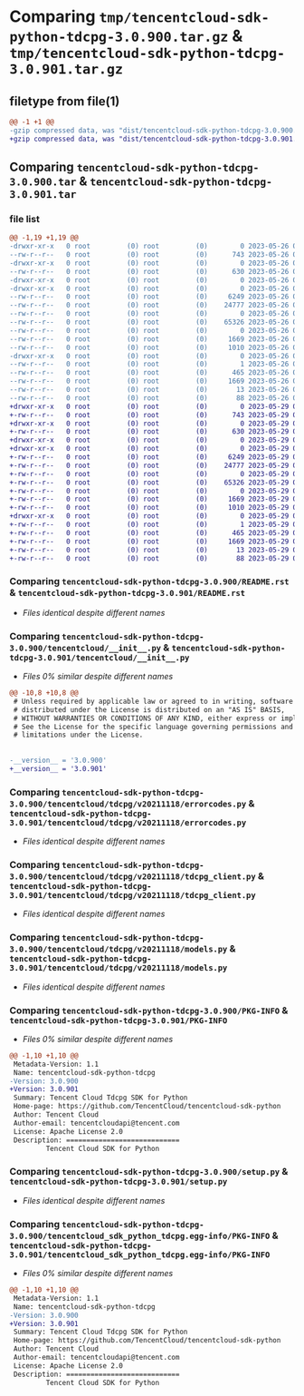 # Comparing `tmp/tencentcloud-sdk-python-tdcpg-3.0.900.tar.gz` & `tmp/tencentcloud-sdk-python-tdcpg-3.0.901.tar.gz`

## filetype from file(1)

```diff
@@ -1 +1 @@
-gzip compressed data, was "dist/tencentcloud-sdk-python-tdcpg-3.0.900.tar", last modified: Fri May 26 02:28:45 2023, max compression
+gzip compressed data, was "dist/tencentcloud-sdk-python-tdcpg-3.0.901.tar", last modified: Mon May 29 02:37:50 2023, max compression
```

## Comparing `tencentcloud-sdk-python-tdcpg-3.0.900.tar` & `tencentcloud-sdk-python-tdcpg-3.0.901.tar`

### file list

```diff
@@ -1,19 +1,19 @@
-drwxr-xr-x   0 root         (0) root         (0)        0 2023-05-26 02:28:45.000000 tencentcloud-sdk-python-tdcpg-3.0.900/
--rw-r--r--   0 root         (0) root         (0)      743 2023-05-26 02:28:44.000000 tencentcloud-sdk-python-tdcpg-3.0.900/README.rst
-drwxr-xr-x   0 root         (0) root         (0)        0 2023-05-26 02:28:45.000000 tencentcloud-sdk-python-tdcpg-3.0.900/tencentcloud/
--rw-r--r--   0 root         (0) root         (0)      630 2023-05-26 02:28:44.000000 tencentcloud-sdk-python-tdcpg-3.0.900/tencentcloud/__init__.py
-drwxr-xr-x   0 root         (0) root         (0)        0 2023-05-26 02:28:45.000000 tencentcloud-sdk-python-tdcpg-3.0.900/tencentcloud/tdcpg/
-drwxr-xr-x   0 root         (0) root         (0)        0 2023-05-26 02:28:45.000000 tencentcloud-sdk-python-tdcpg-3.0.900/tencentcloud/tdcpg/v20211118/
--rw-r--r--   0 root         (0) root         (0)     6249 2023-05-26 02:28:44.000000 tencentcloud-sdk-python-tdcpg-3.0.900/tencentcloud/tdcpg/v20211118/errorcodes.py
--rw-r--r--   0 root         (0) root         (0)    24777 2023-05-26 02:28:44.000000 tencentcloud-sdk-python-tdcpg-3.0.900/tencentcloud/tdcpg/v20211118/tdcpg_client.py
--rw-r--r--   0 root         (0) root         (0)        0 2023-05-26 02:28:44.000000 tencentcloud-sdk-python-tdcpg-3.0.900/tencentcloud/tdcpg/v20211118/__init__.py
--rw-r--r--   0 root         (0) root         (0)    65326 2023-05-26 02:28:44.000000 tencentcloud-sdk-python-tdcpg-3.0.900/tencentcloud/tdcpg/v20211118/models.py
--rw-r--r--   0 root         (0) root         (0)        0 2023-05-26 02:28:44.000000 tencentcloud-sdk-python-tdcpg-3.0.900/tencentcloud/tdcpg/__init__.py
--rw-r--r--   0 root         (0) root         (0)     1669 2023-05-26 02:28:45.000000 tencentcloud-sdk-python-tdcpg-3.0.900/PKG-INFO
--rw-r--r--   0 root         (0) root         (0)     1010 2023-05-26 02:28:44.000000 tencentcloud-sdk-python-tdcpg-3.0.900/setup.py
-drwxr-xr-x   0 root         (0) root         (0)        0 2023-05-26 02:28:45.000000 tencentcloud-sdk-python-tdcpg-3.0.900/tencentcloud_sdk_python_tdcpg.egg-info/
--rw-r--r--   0 root         (0) root         (0)        1 2023-05-26 02:28:45.000000 tencentcloud-sdk-python-tdcpg-3.0.900/tencentcloud_sdk_python_tdcpg.egg-info/dependency_links.txt
--rw-r--r--   0 root         (0) root         (0)      465 2023-05-26 02:28:45.000000 tencentcloud-sdk-python-tdcpg-3.0.900/tencentcloud_sdk_python_tdcpg.egg-info/SOURCES.txt
--rw-r--r--   0 root         (0) root         (0)     1669 2023-05-26 02:28:45.000000 tencentcloud-sdk-python-tdcpg-3.0.900/tencentcloud_sdk_python_tdcpg.egg-info/PKG-INFO
--rw-r--r--   0 root         (0) root         (0)       13 2023-05-26 02:28:45.000000 tencentcloud-sdk-python-tdcpg-3.0.900/tencentcloud_sdk_python_tdcpg.egg-info/top_level.txt
--rw-r--r--   0 root         (0) root         (0)       88 2023-05-26 02:28:45.000000 tencentcloud-sdk-python-tdcpg-3.0.900/setup.cfg
+drwxr-xr-x   0 root         (0) root         (0)        0 2023-05-29 02:37:50.000000 tencentcloud-sdk-python-tdcpg-3.0.901/
+-rw-r--r--   0 root         (0) root         (0)      743 2023-05-29 02:37:50.000000 tencentcloud-sdk-python-tdcpg-3.0.901/README.rst
+drwxr-xr-x   0 root         (0) root         (0)        0 2023-05-29 02:37:50.000000 tencentcloud-sdk-python-tdcpg-3.0.901/tencentcloud/
+-rw-r--r--   0 root         (0) root         (0)      630 2023-05-29 02:37:50.000000 tencentcloud-sdk-python-tdcpg-3.0.901/tencentcloud/__init__.py
+drwxr-xr-x   0 root         (0) root         (0)        0 2023-05-29 02:37:50.000000 tencentcloud-sdk-python-tdcpg-3.0.901/tencentcloud/tdcpg/
+drwxr-xr-x   0 root         (0) root         (0)        0 2023-05-29 02:37:50.000000 tencentcloud-sdk-python-tdcpg-3.0.901/tencentcloud/tdcpg/v20211118/
+-rw-r--r--   0 root         (0) root         (0)     6249 2023-05-29 02:37:50.000000 tencentcloud-sdk-python-tdcpg-3.0.901/tencentcloud/tdcpg/v20211118/errorcodes.py
+-rw-r--r--   0 root         (0) root         (0)    24777 2023-05-29 02:37:50.000000 tencentcloud-sdk-python-tdcpg-3.0.901/tencentcloud/tdcpg/v20211118/tdcpg_client.py
+-rw-r--r--   0 root         (0) root         (0)        0 2023-05-29 02:37:50.000000 tencentcloud-sdk-python-tdcpg-3.0.901/tencentcloud/tdcpg/v20211118/__init__.py
+-rw-r--r--   0 root         (0) root         (0)    65326 2023-05-29 02:37:50.000000 tencentcloud-sdk-python-tdcpg-3.0.901/tencentcloud/tdcpg/v20211118/models.py
+-rw-r--r--   0 root         (0) root         (0)        0 2023-05-29 02:37:50.000000 tencentcloud-sdk-python-tdcpg-3.0.901/tencentcloud/tdcpg/__init__.py
+-rw-r--r--   0 root         (0) root         (0)     1669 2023-05-29 02:37:50.000000 tencentcloud-sdk-python-tdcpg-3.0.901/PKG-INFO
+-rw-r--r--   0 root         (0) root         (0)     1010 2023-05-29 02:37:50.000000 tencentcloud-sdk-python-tdcpg-3.0.901/setup.py
+drwxr-xr-x   0 root         (0) root         (0)        0 2023-05-29 02:37:50.000000 tencentcloud-sdk-python-tdcpg-3.0.901/tencentcloud_sdk_python_tdcpg.egg-info/
+-rw-r--r--   0 root         (0) root         (0)        1 2023-05-29 02:37:50.000000 tencentcloud-sdk-python-tdcpg-3.0.901/tencentcloud_sdk_python_tdcpg.egg-info/dependency_links.txt
+-rw-r--r--   0 root         (0) root         (0)      465 2023-05-29 02:37:50.000000 tencentcloud-sdk-python-tdcpg-3.0.901/tencentcloud_sdk_python_tdcpg.egg-info/SOURCES.txt
+-rw-r--r--   0 root         (0) root         (0)     1669 2023-05-29 02:37:50.000000 tencentcloud-sdk-python-tdcpg-3.0.901/tencentcloud_sdk_python_tdcpg.egg-info/PKG-INFO
+-rw-r--r--   0 root         (0) root         (0)       13 2023-05-29 02:37:50.000000 tencentcloud-sdk-python-tdcpg-3.0.901/tencentcloud_sdk_python_tdcpg.egg-info/top_level.txt
+-rw-r--r--   0 root         (0) root         (0)       88 2023-05-29 02:37:50.000000 tencentcloud-sdk-python-tdcpg-3.0.901/setup.cfg
```

### Comparing `tencentcloud-sdk-python-tdcpg-3.0.900/README.rst` & `tencentcloud-sdk-python-tdcpg-3.0.901/README.rst`

 * *Files identical despite different names*

### Comparing `tencentcloud-sdk-python-tdcpg-3.0.900/tencentcloud/__init__.py` & `tencentcloud-sdk-python-tdcpg-3.0.901/tencentcloud/__init__.py`

 * *Files 0% similar despite different names*

```diff
@@ -10,8 +10,8 @@
 # Unless required by applicable law or agreed to in writing, software
 # distributed under the License is distributed on an "AS IS" BASIS,
 # WITHOUT WARRANTIES OR CONDITIONS OF ANY KIND, either express or implied.
 # See the License for the specific language governing permissions and
 # limitations under the License.
 
 
-__version__ = '3.0.900'
+__version__ = '3.0.901'
```

### Comparing `tencentcloud-sdk-python-tdcpg-3.0.900/tencentcloud/tdcpg/v20211118/errorcodes.py` & `tencentcloud-sdk-python-tdcpg-3.0.901/tencentcloud/tdcpg/v20211118/errorcodes.py`

 * *Files identical despite different names*

### Comparing `tencentcloud-sdk-python-tdcpg-3.0.900/tencentcloud/tdcpg/v20211118/tdcpg_client.py` & `tencentcloud-sdk-python-tdcpg-3.0.901/tencentcloud/tdcpg/v20211118/tdcpg_client.py`

 * *Files identical despite different names*

### Comparing `tencentcloud-sdk-python-tdcpg-3.0.900/tencentcloud/tdcpg/v20211118/models.py` & `tencentcloud-sdk-python-tdcpg-3.0.901/tencentcloud/tdcpg/v20211118/models.py`

 * *Files identical despite different names*

### Comparing `tencentcloud-sdk-python-tdcpg-3.0.900/PKG-INFO` & `tencentcloud-sdk-python-tdcpg-3.0.901/PKG-INFO`

 * *Files 0% similar despite different names*

```diff
@@ -1,10 +1,10 @@
 Metadata-Version: 1.1
 Name: tencentcloud-sdk-python-tdcpg
-Version: 3.0.900
+Version: 3.0.901
 Summary: Tencent Cloud Tdcpg SDK for Python
 Home-page: https://github.com/TencentCloud/tencentcloud-sdk-python
 Author: Tencent Cloud
 Author-email: tencentcloudapi@tencent.com
 License: Apache License 2.0
 Description: ============================
         Tencent Cloud SDK for Python
```

### Comparing `tencentcloud-sdk-python-tdcpg-3.0.900/setup.py` & `tencentcloud-sdk-python-tdcpg-3.0.901/setup.py`

 * *Files identical despite different names*

### Comparing `tencentcloud-sdk-python-tdcpg-3.0.900/tencentcloud_sdk_python_tdcpg.egg-info/PKG-INFO` & `tencentcloud-sdk-python-tdcpg-3.0.901/tencentcloud_sdk_python_tdcpg.egg-info/PKG-INFO`

 * *Files 0% similar despite different names*

```diff
@@ -1,10 +1,10 @@
 Metadata-Version: 1.1
 Name: tencentcloud-sdk-python-tdcpg
-Version: 3.0.900
+Version: 3.0.901
 Summary: Tencent Cloud Tdcpg SDK for Python
 Home-page: https://github.com/TencentCloud/tencentcloud-sdk-python
 Author: Tencent Cloud
 Author-email: tencentcloudapi@tencent.com
 License: Apache License 2.0
 Description: ============================
         Tencent Cloud SDK for Python
```

